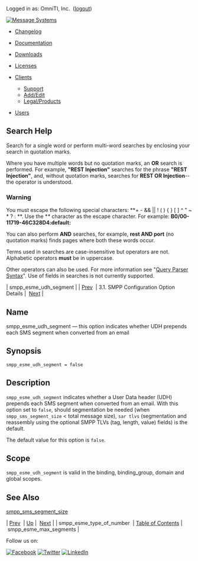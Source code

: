 Logged in as: OmniTI, Inc.  ([logout](https://support.messagesystems.com/logout.php))

[![Message Systems](https://support.messagesystems.com/images/ms-white205.png)](https://support.messagesystems.com/start.php) 

*   [Changelog](https://support.messagesystems.com/start.php?show=changelog)
*   [Documentation](https://support.messagesystems.com/docs/)
*   [Downloads](https://support.messagesystems.com/start.php)

*   [Licenses](https://support.messagesystems.com/license_summary.php)
*   <a href="">Clients</a>
    *   [Support](https://support.messagesystems.com/cs.php)
    *   [Add/Edit](https://support.messagesystems.com/edit_client.php)
    *   [Legal/Products](https://support.messagesystems.com/edit_products.php)
*   [Users](https://support.messagesystems.com/edit_customer.php)

## Search Help

Search for a single word or perform multi-word searches by enclosing your search in quotation marks.

Where you have multiple words but no quotation marks, an **OR** search is performed. For example, **"REST Injection"** searches for the phrase **"REST Injection"**, and, without quotation marks, searches for **REST OR Injection**--the operator is understood.

### Warning

You must escape the following special characters: **+ - && || ! ( ) { } [ ] ^ " ~ * ? : \**. Use the **\** character as the escape character. For example: **B0/00-11719-46C328D4\:default\:**

You can also perform **AND** searches, for example, **rest AND port** (no quotation marks) finds pages where both these words occur.

Terms used in searches are case-insensitive but operators are not. Alphabetic operators **must** be in uppercase.

Other operators can also be used. For more information see "[Query Parser Syntax](https://lucene.apache.org/core/old_versioned_docs/versions/3_0_0/queryparsersyntax.html)". Use of fields in searches is not currently supported.

| smpp_esme_udh_segment |
| [Prev](mobility.conf.smpp_esme_type_of_number.php)  | 3.1. SMPP Configuration Option Details |  [Next](mobility.conf.smpp_esme_max_segments.php) |

<a name="mobility.conf.smpp_esme_udh_segment"></a>
## Name

smpp_esme_udh_segment — this option indicates whether UDH prepends each SMS segment when converted from an email

## Synopsis

`smpp_esme_udh_segment = false`

<a name="idp1693328"></a>
## Description

`smpp_esme_udh_segment` indicates whether a User Data header (UDH) prepends each SMS segment when converted from an email. With this option set to `false`, should segmentation be needed (when `smpp_sms_segment_size` < total message size), `sar tlvs` (segmentation and reassembly using the optional SMPP TLVs (tag, length, value) fields) is the default.

The default value for this option is `false`.

<a name="idp1698896"></a>
## Scope

`smpp_esme_udh_segment` is valid in the binding, binding_group, domain and global scopes.

<a name="idp1701200"></a>
## See Also

[smpp_sms_segment_size](mobility.conf.smpp_sms_segment_size.php "smpp_sms_segment_size")

| [Prev](mobility.conf.smpp_esme_type_of_number.php)  | [Up](mobility.smpp.options.php#mobility.conf) |  [Next](mobility.conf.smpp_esme_max_segments.php) |
| smpp_esme_type_of_number  | [Table of Contents](index.php) |  smpp_esme_max_segments |

Follow us on:

[![Facebook](https://support.messagesystems.com/images/icon-facebook.png)](http://www.facebook.com/messagesystems) [![Twitter](https://support.messagesystems.com/images/icon-twitter.png)](http://twitter.com/#!/MessageSystems) [![LinkedIn](https://support.messagesystems.com/images/icon-linkedin.png)](http://www.linkedin.com/company/message-systems)